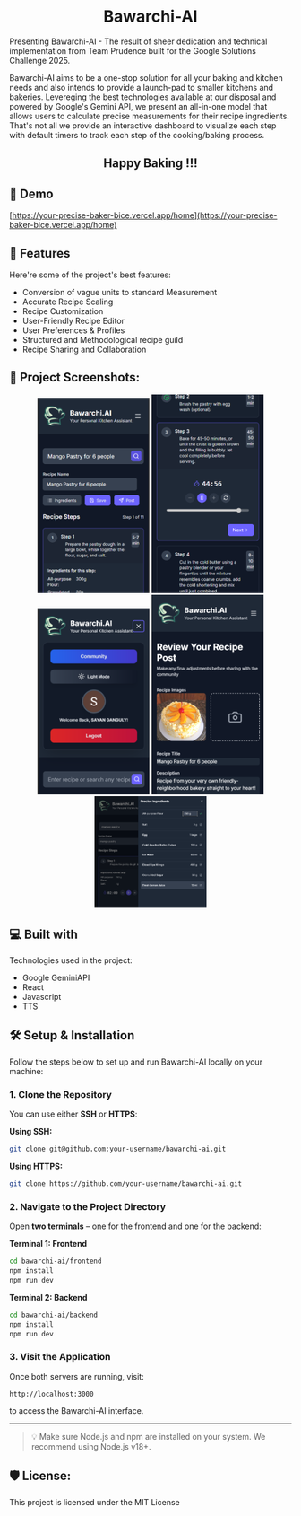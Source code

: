 <h1 align="center" id="title">Bawarchi-AI</h1>

<p id="description">Presenting Bawarchi-AI - The result of sheer dedication and technical implementation from Team Prudence built for the Google Solutions Challenge 2025. 
  
  Bawarchi-AI aims to be a one-stop solution for all your baking and kitchen needs and also intends to provide a launch-pad to smaller kitchens and bakeries. Levereging the best technologies available at our disposal and powered by Google's Gemini API, we present an all-in-one model that allows users to calculate precise measurements for their recipe ingredients. That's not all we provide an interactive dashboard to visualize each step with default timers to track each step of the cooking/baking process. 
  
<h2 align="center" id="title">Happy Baking !!!</h2>

<h2>🚀 Demo</h2>

[https://your-precise-baker-bice.vercel.app/home](https://your-precise-baker-bice.vercel.app/home)

  
  
<h2>🧐 Features</h2>

Here're some of the project's best features:

*   Conversion of vague units to standard Measurement
*   Accurate Recipe Scaling
*   Recipe Customization
*   User-Friendly Recipe Editor
*   User Preferences & Profiles
*   Structured and Methodological recipe guild
*   Recipe Sharing and Collaboration

<h2>📸 Project Screenshots:</h2>

<p align="center">
  <img src="https://github.com/bitWise72/your-precise-baker/blob/main/Screenshot%202025-03-23%20222726.png" alt="project-screenshot-1" width="200"/>
  <img src="https://github.com/bitWise72/your-precise-baker/blob/main/Screenshot%202025-03-23%20222918.png" alt="project-screenshot-2" width="200"/>
  <img src="https://github.com/bitWise72/your-precise-baker/blob/main/Screenshot%202025-03-23%20223027.png" alt="project-screenshot-3" width="200"/>
  <img src="https://github.com/bitWise72/your-precise-baker/blob/main/Screenshot%202025-03-23%20223308.png" alt="project-screenshot-4" width="200"/>
  <img src="https://github.com/bitWise72/your-precise-baker/blob/main/Screenshot%202025-04-06%20113020.png" alt="project-screenshot-5" width="200"/>
</p>

<h2>💻 Built with</h2>

Technologies used in the project:

*   Google GeminiAPI
*   React
*   Javascript
*   TTS
## 🛠️ Setup & Installation

Follow the steps below to set up and run Bawarchi-AI locally on your machine:

### 1. Clone the Repository

You can use either **SSH** or **HTTPS**:

**Using SSH:**
```bash
git clone git@github.com:your-username/bawarchi-ai.git
```

**Using HTTPS:**
```bash
git clone https://github.com/your-username/bawarchi-ai.git
```

### 2. Navigate to the Project Directory

Open **two terminals** – one for the frontend and one for the backend:

**Terminal 1: Frontend**
```bash
cd bawarchi-ai/frontend
npm install
npm run dev
```

**Terminal 2: Backend**
```bash
cd bawarchi-ai/backend
npm install
npm run dev
```

### 3. Visit the Application

Once both servers are running, visit:

```
http://localhost:3000
```

to access the Bawarchi-AI interface.

---

> 💡 Make sure Node.js and npm are installed on your system. We recommend using Node.js v18+.

<h2>🛡️ License:</h2>

This project is licensed under the MIT License
